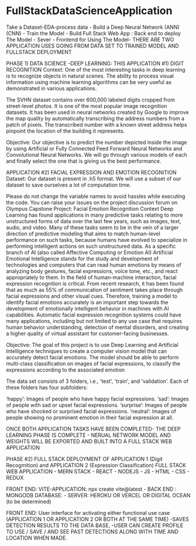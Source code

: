 # FullStackDataScienceApplication
Take a Dataset-EDA-process data - Build a Deep Neural Network (ANN) (CNN) - Train the Model - Build Full Stack Web App : Back end to deploy The Model - Sever - Frontend for Using The Model-
THERE ARE TWO APPLICATION USES GOING FROM DATA SET TO TRAINED MODEL AND FULLSTACK DEPLOYMENT 

PHASE 1) DATA SCIENCE -DEEP LEARNING: THIS
APPLICATION #1) DIGIT RECOGNITION
Context:
One of the most interesting tasks in deep learning is to recognize objects in natural scenes. The ability to process visual information using machine learning algorithms can be very useful as demonstrated in various applications.

The SVHN dataset contains over 600,000 labeled digits cropped from street-level photos. It is one of the most popular image recognition datasets. It has been used in neural networks created by Google to improve the map quality by automatically transcribing the address numbers from a patch of pixels. The transcribed number with a known street address helps pinpoint the location of the building it represents.


Objective:
Our objective is to predict the number depicted inside the image by using Artificial or Fully Connected Feed Forward Neural Networks and Convolutional Neural Networks. We will go through various models of each and finally select the one that is giving us the best performance. 

APPLICATION  #2) FACIAL EXPRESSION AND EMOTION RECOGNITION
Dataset:
Our dataset is present in .h5 format. We will use a subset of our dataset to save ourselves a lot of computation time.

Please do not change the variable names to avoid hassles while executing the code.
You can raise your issues on the project discussion forum on Olympus
Capstone Project: Facial Emotion Recognition Context Deep Learning has found applications in many predictive tasks relating to more unstructured forms of data over the last few years, such as images, text, audio, and video. Many of these tasks seem to be in the vein of a larger direction of predictive modeling that aims to match human-level performance on such tasks, because humans have evolved to specialize in performing intelligent actions on such unstructured data. As a specific branch of AI (also called Affective Computing or Emotion AI) Artificial Emotional Intelligence stands for the study and development of technologies and computers that can read human emotions by means of analyzing body gestures, facial expressions, voice tone, etc., and react appropriately to them. In the field of human-machine interaction, facial expression recognition is critical. From recent research, it has been found that as much as 55% of communication of sentiment takes place through facial expressions and other visual cues. Therefore, training a model to identify facial emotions accurately is an important step towards the development of emotionally intelligent behavior in machines with AI capabilities. Automatic facial expression recognition systems could have many applications, including but not limited to any use case that requires human behavior understanding, detection of mental disorders, and creating a higher quality of virtual assistant for customer-facing businesses.


Objective: The goal of this project is to use Deep Learning and Artificial Intelligence techniques to create a computer vision model that can accurately detect facial emotions. The model should be able to perform multi-class classification on images of facial expressions, to classify the expressions according to the associated emotion

The data set consists of 3 folders, i.e., 'test', 'train', and 'validation'. Each of these folders has four subfolders:

‘happy’: Images of people who have happy facial expressions.
‘sad’: Images of people with sad or upset facial expressions.
‘surprise’: Images of people who have shocked or surprised facial expressions.
‘neutral’: Images of people showing no prominent emotion in their facial expression at all.

ONCE BOTH APPLICATION TASKS HAVE BEEN COMPLETED- THE DEEP LEARNING PHASE IS COMPLETE - NERUAL NETWORK MODEL AND WEIGHTS WILL BE EXPORTED AND BUILT INTO A FULL STACK WEB APPLICATION

PHASE #2) FULL STACK DEPLOYMENT OF APPLICATION 1 (Digit Recogmition) and APPLICATION 2 (Expression Classification)
  FULL STACK WEB APPLICATION - MERN STACK - REACT - NODEJS - JS - HTML - CSS - REDUX 

  FRONT END: VITE-APPLICATION: npx create vite@latest - 
  BACK END : MONGODB DATABASE: - 
  SERVER: HEROKU OR VERCEL OR DIGITAL OCEAN (to be determined)

  FRONT END: User interface for activating either functional use case (APPLICATION 1 OR APPLICATION 2 OR BOTH AT THE SAME TIME)
        -SAVES DETECTION RESULTS TO THE DATA BASE, 
        -USER CAN CREATE PROFILE TO USE / SAVE / AND SEE PAST DETECTIONS ALONG WITH TIME AND LOCATION WHEN MADE. 
        
